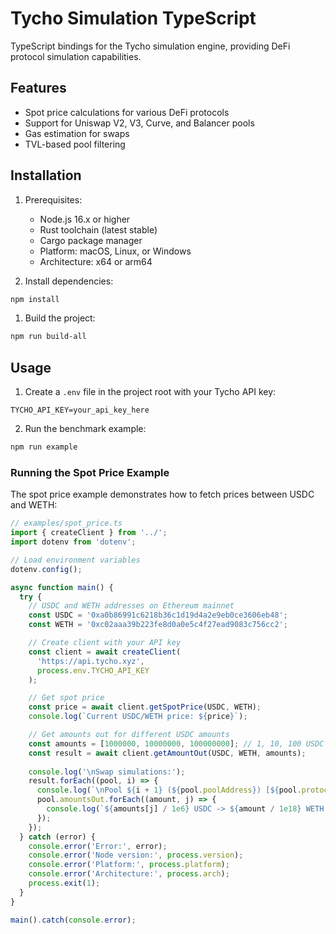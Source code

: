 # Tycho Simulation TypeScript

TypeScript bindings for the Tycho simulation engine, providing DeFi protocol simulation capabilities.

## Features

- Spot price calculations for various DeFi protocols
- Support for Uniswap V2, V3, Curve, and Balancer pools
- Gas estimation for swaps
- TVL-based pool filtering

## Installation

1. Prerequisites:
   - Node.js 16.x or higher
   - Rust toolchain (latest stable)
   - Cargo package manager
   - Platform: macOS, Linux, or Windows
   - Architecture: x64 or arm64

2. Install dependencies:
```bash
npm install
```

1. Build the project:
```bash
npm run build-all
```

## Usage

1. Create a `.env` file in the project root with your Tycho API key:
```env
TYCHO_API_KEY=your_api_key_here
```

2. Run the benchmark example:
```bash
npm run example
```

### Running the Spot Price Example

The spot price example demonstrates how to fetch prices between USDC and WETH:

```typescript
// examples/spot_price.ts
import { createClient } from '../';
import dotenv from 'dotenv';

// Load environment variables
dotenv.config();

async function main() {
  try {
    // USDC and WETH addresses on Ethereum mainnet
    const USDC = '0xa0b86991c6218b36c1d19d4a2e9eb0ce3606eb48';
    const WETH = '0xc02aaa39b223fe8d0a0e5c4f27ead9083c756cc2';

    // Create client with your API key
    const client = await createClient(
      'https://api.tycho.xyz',
      process.env.TYCHO_API_KEY
    );

    // Get spot price
    const price = await client.getSpotPrice(USDC, WETH);
    console.log(`Current USDC/WETH price: ${price}`);

    // Get amounts out for different USDC amounts
    const amounts = [1000000, 10000000, 100000000]; // 1, 10, 100 USDC
    const result = await client.getAmountOut(USDC, WETH, amounts);
    
    console.log('\nSwap simulations:');
    result.forEach((pool, i) => {
      console.log(`\nPool ${i + 1} (${pool.poolAddress}) [${pool.protocol}]:`);
      pool.amountsOut.forEach((amount, j) => {
        console.log(`${amounts[j] / 1e6} USDC -> ${amount / 1e18} WETH (Gas: ${pool.gasEstimates[j]})`);
      });
    });
  } catch (error) {
    console.error('Error:', error);
    console.error('Node version:', process.version);
    console.error('Platform:', process.platform);
    console.error('Architecture:', process.arch);
    process.exit(1);
  }
}

main().catch(console.error);
```